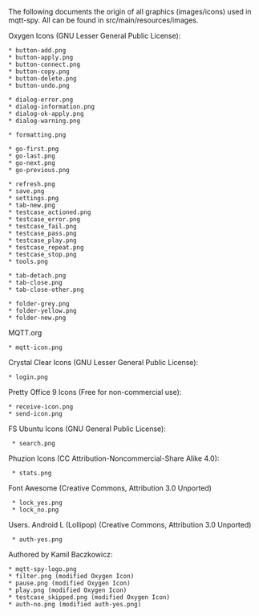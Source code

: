 The following documents the origin of all graphics (images/icons) used in mqtt-spy. All can be found in src/main/resources/images.

Oxygen Icons (GNU Lesser General Public License):

    * button-add.png
    * button-apply.png
    * button-connect.png
    * button-copy.png
    * button-delete.png
    * button-undo.png
    
    * dialog-error.png
    * dialog-information.png  
    * dialog-ok-apply.png
    * dialog-warning.png
    
    * formatting.png
    
    * go-first.png
    * go-last.png
    * go-next.png
    * go-previous.png
    
    * refresh.png
    * save.png
    * settings.png
    * tab-new.png
    * testcase_actioned.png
    * testcase_error.png
    * testcase_fail.png
    * testcase_pass.png
    * testcase_play.png
    * testcase_repeat.png
    * testcase_stop.png
    * tools.png
    
    * tab-detach.png
    * tab-close.png
    * tab-close-other.png
    
    * folder-grey.png
    * folder-yellow.png
    * folder-new.png
    
MQTT.org

	* mqtt-icon.png
	
Crystal Clear Icons (GNU Lesser General Public License):

    * login.png
    
Pretty Office 9 Icons (Free for non-commercial use):

    * receive-icon.png
    * send-icon.png
     
FS Ubuntu Icons (GNU General Public License):

	 * search.png

Phuzion Icons (CC Attribution-Noncommercial-Share Alike 4.0):

	 * stats.png
 	 
Font Awesome (Creative Commons, Attribution 3.0 Unported)

	 * lock_yes.png
	 * lock_no.png

Users. Android L (Lollipop) (Creative Commons, Attribution 3.0 Unported)

     * auth-yes.png
     
Authored by Kamil Baczkowicz:

    * mqtt-spy-logo.png
    * filter.png (modified Oxygen Icon)
    * pause.png (modified Oxygen Icon)
    * play.png (modified Oxygen Icon)  
    * testcase_skipped.png (modified Oxygen Icon)
    * auth-no.png (modified auth-yes.png)

